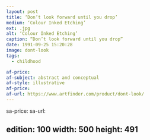 ```yaml
---
layout: post
title: ‘Don’t look forward until you drop’
medium: ‘Colour Inked Etching’
ext: .jpg
alt: ‘Colour Inked Etching’
caption: “Don’t look forward until you drop”
date: 1991-09-25 15:20:28
image: dont-look
tags:
  - childhood

af-price:
af-subject: abstract and conceptual
af-style: illustrative
af-price:
af-url: https://www.artfinder.com/product/dont-look/
---
```



sa-price:
sa-url:

edition: 100
width: 500
height: 491
---

